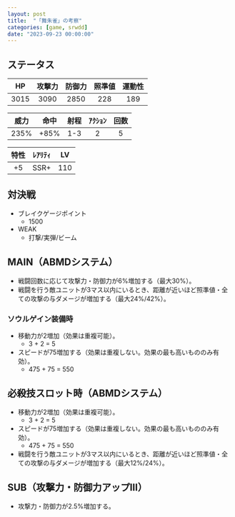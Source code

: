 ```yaml
---
layout: post
title:  "「舞朱雀」の考察"
categories: [game, srwdd]
date: "2023-09-23 00:00:00"
---
```


## ステータス

| HP |攻撃力|防御力|照準値|運動性|
|:--:|:---:|:---:|:---:|:---:|
|3015| 3090| 2850|  228|  189|

|威力 |命中 |射程|ｱｸｼｮﾝ|回数|
|:--:|:---:|:-:|:--:|:--:|
|235%| +85%|1-3|   2|   5|

|特性|ﾚｱﾘﾃｨ|LV |
|:-:|:--:|:-:|
|+5 |SSR+|110|

## 対決戦

- ブレイクゲージポイント
  - 1500
- WEAK
  - 打撃/実弾/ビーム

## MAIN（ABMDシステム）

- 戦闘回数に応じて攻撃力・防御力が6%増加する（最大30%）。
- 戦闘を行う敵ユニットが3マス以内にいるとき、距離が近いほど照準値・全ての攻撃の与ダメージが増加する（最大24%/42%）。

<div id="main-1" style="width: 100vw, height: 50vh"></div>
<div id="main-1-ex" style="width: 100vw, height: 50vh"></div>

### ソウルゲイン装備時

- 移動力が2増加（効果は重複可能）。
  - 3 + 2 = 5
- スピードが75増加する（効果は重複しない。効果の最も高いもののみ有効）。
  - 475 + 75 = 550


## 必殺技スロット時（ABMDシステム）

- 移動力が2増加（効果は重複可能）。
  - 3 + 2 = 5
- スピードが75増加する（効果は重複しない。効果の最も高いもののみ有効）。
  - 475 + 75 = 550
- 戦闘を行う敵ユニットが3マス以内にいるとき、距離が近いほど照準値・全ての攻撃の与ダメージが増加する（最大12%/24%）。

<div id="sp-1" style="width: 100vw, height: 50vh"></div>

## SUB（攻撃力・防御力アップⅢ）

- 攻撃力・防御力が2.5%増加する。

<div id="sub-1" style="width: 100vw, height: 50vh"></div>

<!-- Google Charts -->
<script type="text/javascript" src="https://www.gstatic.com/charts/loader.js"></script>

<script type="text/javascript">
google.charts.load("current", { "packages": ["corechart"] });
const ANNOTATION = { type: 'string', role: 'annotation' };
const ANNOTATION_NUM = { type: 'number', role: 'annotation' };

// MAIN
function main1() {
    google.charts.setOnLoadCallback(() => {
        const data = google.visualization.arrayToDataTable([
            ['戦闘回数', '攻撃力(%)', '防御力(%)', ANNOTATION, '照準値(%)', '運動性(%)'],
            ['0', 0, 0, null, 0, 0],
            ['1', 6, 6, null, 0, 0],
            ['2', 12, 12, null, 0, 0],
            ['3', 18, 18, null, 0, 0],
            ['4', 24, 24, null, 0, 0],
            ['5', 30, 30, "30%", 0, 0],
            ['6', 30, 30, null, 0, 0],
            ['7', 30, 30, null, 0, 0],
            ['8', 30, 30, null, 0, 0],
            ['9', 30, 30, null, 0, 0],
            ['10', 30, 30, null, 0, 0]
        ]);
        const options = {
            title: '舞朱雀（MAIN・戦闘回数）',
            curveType: 'none',
            legend: { position: 'bottom' }
        };
        const chart = new google.visualization.LineChart(
            document.getElementById('main-1')
        );
        chart.draw(data, options);
    });
}
main1();
function main1ex() {
    google.charts.setOnLoadCallback(() => {
        const data = google.visualization.arrayToDataTable([
            ['敵とのマス', '与ダメージ(%)', ANNOTATION, '照準値(%)', ANNOTATION],
            ['0', 48, "48%", 24, "24%"],
            ['1', 36, null, 18, null],
            ['2', 24, null, 12, null],
            ['3', 12, null, 6, null]
        ]);
        const options = {
            title: '舞朱雀（MAIN・敵ユニットとの距離・推定値）',
            curveType: 'none',
            legend: { position: 'bottom' }
        };
        const chart = new google.visualization.LineChart(
            document.getElementById('main-1-ex')
        );
        chart.draw(data, options);
    });
}
main1ex();
// 必殺技スロット時
function sp1() {
    google.charts.setOnLoadCallback(() => {
        const data = google.visualization.arrayToDataTable([
            ['敵とのマス', '与ダメージ(%)', ANNOTATION, '照準値(%)', ANNOTATION],
            ['0', 24, "24%", 12, "12%"],
            ['1', 18, null, 9, null],
            ['2', 12, null, 6, null],
            ['3', 6, null, 3, null]
        ]);
        const options = {
            title: '舞朱雀（必殺技スロット時・敵ユニットとの距離・推定値）',
            curveType: 'none',
            legend: { position: 'bottom' }
        };
        const chart = new google.visualization.LineChart(
            document.getElementById('sp-1')
        );
        chart.draw(data, options);
    });
}
sp1();
// SUB
function sub1() {
    google.charts.setOnLoadCallback(() => {
        const data = google.visualization.arrayToDataTable([
            ['気力', '攻撃力(%)', '防御力(%)', ANNOTATION, '照準値(%)', '運動性(%)'],
            ['100', 2.5, 2.5, "2.5%", 0, 0],
            ['110', 2.5, 2.5, null, 0, 0],
            ['120', 2.5, 2.5, null, 0, 0],
            ['130', 2.5, 2.5, null, 0, 0],
            ['140', 2.5, 2.5, null, 0, 0],
            ['150', 2.5, 2.5, null, 0, 0],
            ['160', 2.5, 2.5, null, 0, 0],
            ['170', 2.5, 2.5, null, 0, 0]
        ]);
        const options = {
            title: '舞朱雀（SUB）',
            curveType: 'none',
            legend: { position: 'bottom' }
        };
        const chart = new google.visualization.LineChart(
            document.getElementById('sub-1')
        );
        chart.draw(data, options);
    });
}
sub1();
</script>

